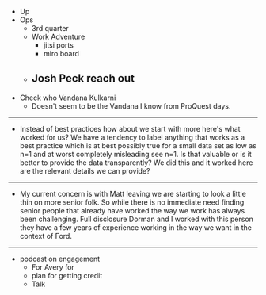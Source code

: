 - Up
- Ops
	- 3rd quarter
	- Work Adventure
		- jitsi ports
		- miro board
	- Josh Peck reach out
		-
- Check who Vandana Kulkarni
	- Doesn't seem to be the Vandana I know from ProQuest days.
- ---
- Instead of best practices how about we start with more here's what worked for us? We have a tendency to label anything that works as a best practice which is at best possibly true for a small data set as low as n=1 and at worst completely misleading see n=1. Is that valuable or is it better to provide the data transparently? We did this and it worked here are the relevant details we can provide?
- ---
- My current concern is with Matt leaving we are starting to look a little thin on more senior folk. So while there is no immediate need finding senior people that already have worked the way we work has always been challenging. Full disclosure Dorman and I worked with this person they have a few years of experience working in the way we want in the context of Ford.
- ---
- podcast on engagement
	- For Avery for
	- plan for getting credit
	- Talk